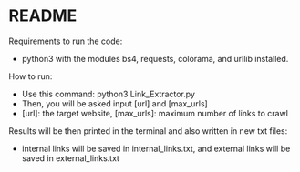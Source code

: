 # README

Requirements to run the code: 
- python3 with the modules bs4, requests, colorama, and urllib installed.

How to run:
- Use this command: python3 Link_Extractor.py
- Then, you will be asked input [url] and [max_urls]
- [url]: the target website, [max_urls]: maximum number of links to crawl

Results will be then printed in the terminal and also written in new txt files:
- internal links will be saved in internal_links.txt, and external links will be saved in external_links.txt


